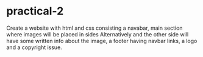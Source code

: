 # practical-2
Create a website with html and css consisting a navabar, main section where images will be placed in sides Alternatively and the other side will have some written info about the image, a footer having navbar links, a logo and a copyright issue.
